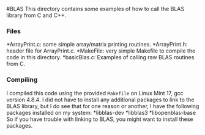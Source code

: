 #BLAS
This directory contains some examples of how to call the BLAS library from C and C++. 

### Files
*ArrayPrint.c: some simple array/matrix printing routines.
*ArrayPrint.h: header file for ArrayPrint.c.
*MakeFile: very simple Makefile to compile the code in this directory.
*basicBlas.c: Examples of calling raw BLAS routines from C.

### Compiling
I compiled this code using the provided `Makefile` on Linux Mint 17, gcc version 4.8.4. I did not have to install any additional packages to link to the BLAS library, but I do see that for one reason or another, I have the following packages installed on my system:
*libblas-dev
*libblas3
*libopenblas-base
So if you have trouble with linking to BLAS, you might want to install these packages.

